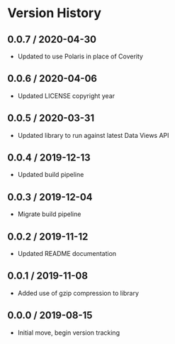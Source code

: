 # Version History

## 0.0.7 / 2020-04-30

- Updated to use Polaris in place of Coverity

## 0.0.6 / 2020-04-06

- Updated LICENSE copyright year

## 0.0.5 / 2020-03-31

- Updated library to run against latest Data Views API

## 0.0.4 / 2019-12-13

- Updated build pipeline

## 0.0.3 / 2019-12-04

- Migrate build pipeline

## 0.0.2 / 2019-11-12

- Updated README documentation

## 0.0.1 / 2019-11-08

- Added use of gzip compression to library

## 0.0.0 / 2019-08-15

- Initial move, begin version tracking
